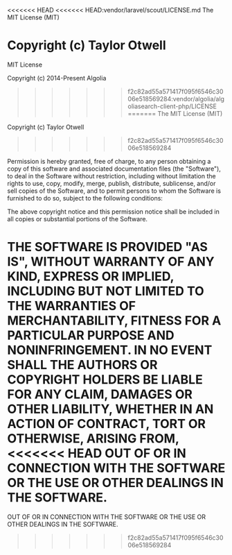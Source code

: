 <<<<<<< HEAD
<<<<<<< HEAD:vendor/laravel/scout/LICENSE.md
The MIT License (MIT)

Copyright (c) Taylor Otwell
=======
MIT License

Copyright (c) 2014-Present Algolia
>>>>>>> f2c82ad55a571417f095f6546c3006e518569284:vendor/algolia/algoliasearch-client-php/LICENSE
=======
The MIT License (MIT)

Copyright (c) Taylor Otwell
>>>>>>> f2c82ad55a571417f095f6546c3006e518569284

Permission is hereby granted, free of charge, to any person obtaining a copy
of this software and associated documentation files (the "Software"), to deal
in the Software without restriction, including without limitation the rights
to use, copy, modify, merge, publish, distribute, sublicense, and/or sell
copies of the Software, and to permit persons to whom the Software is
furnished to do so, subject to the following conditions:

The above copyright notice and this permission notice shall be included in
all copies or substantial portions of the Software.

THE SOFTWARE IS PROVIDED "AS IS", WITHOUT WARRANTY OF ANY KIND, EXPRESS OR
IMPLIED, INCLUDING BUT NOT LIMITED TO THE WARRANTIES OF MERCHANTABILITY,
FITNESS FOR A PARTICULAR PURPOSE AND NONINFRINGEMENT. IN NO EVENT SHALL THE
AUTHORS OR COPYRIGHT HOLDERS BE LIABLE FOR ANY CLAIM, DAMAGES OR OTHER
LIABILITY, WHETHER IN AN ACTION OF CONTRACT, TORT OR OTHERWISE, ARISING FROM,
<<<<<<< HEAD
OUT OF OR IN CONNECTION WITH THE SOFTWARE OR THE USE OR OTHER DEALINGS IN THE
SOFTWARE.
=======
OUT OF OR IN CONNECTION WITH THE SOFTWARE OR THE USE OR OTHER DEALINGS IN
THE SOFTWARE.
>>>>>>> f2c82ad55a571417f095f6546c3006e518569284
